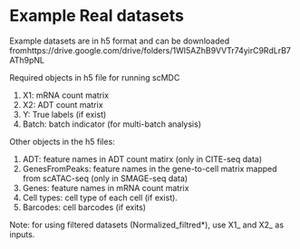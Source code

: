# Example Real datasets
Example datasets are in h5 format and can be downloaded fromhttps://drive.google.com/drive/folders/1WI5AZhB9VVTr74yirC9RdLrB7ATh9pNL

Required objects in h5 file for running scMDC
1) X1: mRNA count matrix
2) X2: ADT count matrix
3) Y: True labels (if exist)
4) Batch: batch indicator (for multi-batch analysis)

Other objects in the h5 files:
1) ADT: feature names in ADT count matirx (only in CITE-seq data)
2) GenesFromPeaks: feature names in the gene-to-cell matrix mapped from scATAC-seq (only in SMAGE-seq data)
3) Genes: feature names in mRNA count matrix
4) Cell types: cell type of each cell (if exist).
5) Barcodes: cell barcodes (if exits)  

Note: for using filtered datasets (Normalized_filtred*), use X1_ and X2_ as inputs.  